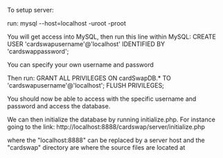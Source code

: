 To setup server:

run:
mysql --host=localhost -uroot -proot

You will get access into MySQL, then run this line within MySQL:
CREATE USER 'cardswapusername'@'localhost' IDENTIFIED BY 'cardswappassword';

You can specify your own username and password

Then run:
GRANT ALL PRIVILEGES ON cardSwapDB.* TO 'cardswapusername'@'localhost';
FLUSH PRIVILEGES;

You should now be able to access with the specific username and password and access the database.

We can then initialize the database by running initialize.php. For instance going to the link:
http://localhost:8888/cardswap/server/initialize.php

where the "localhost:8888" can be replaced by a server host and the "cardswap" directory are where the source files are located at
